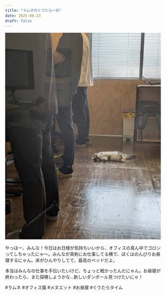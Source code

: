 ```yaml
---
title: "ラムネのぐうたら一日"
date: 2025-06-23
draft: false
---
```


![今日のぼく](/images/cat-2025-07-30T12-49-39.jpg)

やっほー、みんな！今日はお日様が気持ちいいから、オフィスの真ん中でゴロンってしちゃったにゃ〜。みんなが真剣にお仕事してる横で、ぼくはのんびりお昼寝するにゃん。床がひんやりしてて、最高のベッドだよ。

本当はみんなの仕事を手伝いたいけど、ちょっと眠かったんだにゃん。お昼寝が終わったら、また探検しようかな…新しいダンボール見つけたいにゃ！

#ラムネ #オフィス猫 #メヌエット #お昼寝 #ぐうたらタイム
